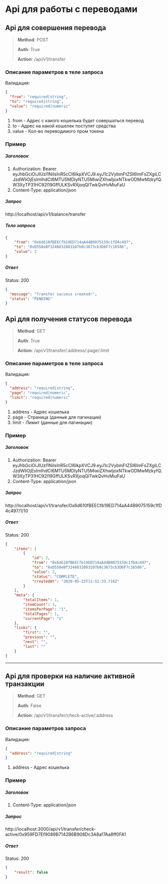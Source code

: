 # Api для работы с переводами

## Api для совершения перевода

> **Method**: POST
>
> **Auth**: True
>
> **Action**: /api/v1/transfer

### Описание параметров в теле запроса

Валидация:
```json
{
  "from": "required|string",
  "to": "required|string",
  "value": "required|numeric"
}
```

1. from - Адрес с какого кошелька будет совершаться перевод
2. to - Адрес на какой кошелек поступят средства
3. value - Кол-во переводимого пром токена

### Пример

##### Заголовок
1. Authorization: Bearer eyJhbGciOiJIUzI1NiIsInR5cCI6IkpXVCJ9.eyJ1c2VybmFtZSI6ImFsZXgiLCJzdWIiOjEsImlhdCI6MTU5MDIyNTU5MiwiZXhwIjoxNTkwODMwMzkyfQ.W3XyTP31HC92l19GffULKSvRXjoqQlTwkQvHvMiuFaU
2. Content-Type: application/json

##### Запрос
http://localhost/api/v1/balance/transfer

##### Тело запроса
```json
{
	"from": "0x6d610fBEECfb19ED714aA44B9075159c1fD4c497",
	"to": "0xD558eBf3246832083107b0c3673cb3D6F7c16586",
	"value": 2 
}
```

##### Ответ

Status: 200

```json
{
  "message": "Transfer success created!",
  "status": "PENDING"
}
```

## Api для получения статусов перевода

> **Method**: GET
>
> **Auth**: True
>
> **Action**: /api/v1/transfer/:address/:page/:limit

### Описание параметров в теле запроса

Валидация:
```json
{
  "address": "required|string",
  "page": "required|numeric",
  "limit": "required|numeric"
}
```

1. address - Адрес кошелька
2. page - Страница (данные для пагинации)
3. limit - Лимит (данные для пагинации)

### Пример

##### Заголовок
1. Authorization: Bearer eyJhbGciOiJIUzI1NiIsInR5cCI6IkpXVCJ9.eyJ1c2VybmFtZSI6ImFsZXgiLCJzdWIiOjEsImlhdCI6MTU5MDIyNTU5MiwiZXhwIjoxNTkwODMwMzkyfQ.W3XyTP31HC92l19GffULKSvRXjoqQlTwkQvHvMiuFaU
2. Content-Type: application/json

##### Запрос
http://localhost/api/v1/transfer/0x6d610fBEECfb19ED714aA44B9075159c1fD4c497/1/10

##### Ответ

Status: 200

```json
{
    "items": [
        {
            "id": 2,
            "from": "0x6d610fBEECfb19ED714aA44B9075159c1fD4c497",
            "to": "0xD558eBf3246832083107b0c3673cb3D6F7c16586",
            "value": 2,
            "status": "COMPLETE",
            "createdAt": "2020-05-23T11:51:33.716Z"
        }
    ],
    "meta": {
        "totalItems": 1,
        "itemCount": 1,
        "itemsPerPage": "1",
        "totalPages": 1,
        "currentPage": "1"
    },
    "links": {
        "first": "",
        "previous": "",
        "next": "",
        "last": ""
    }
}
```

----------------------------------------------------------------------------
## Api для проверки на наличие активной транзакции

> **Method**: GET
>
> **Auth**: False
>
> **Action**: /api/v1/transfer/check-active/:address

### Описание параметров запроса

Валидация:
```json
{
  "address": "required|string"
}
```

1. address - Адрес кошелька

### Пример

##### Заголовок
1. Content-Type: application/json

##### Запрос
http://localhost:3000/api/v1/transfer/check-active/0x959FD7Ef9089B7142B6B908Dc3A8af7Aa8ff0FA1

##### Ответ

Status: 200

```json
{
    "result": false
}
```

